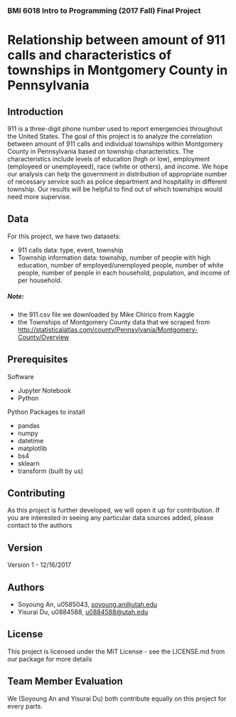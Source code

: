 ### BMI 6018 Intro to Programming (2017 Fall) Final Project

# Relationship between amount of 911 calls and characteristics of townships in Montgomery County in Pennsylvania


## Introduction

911 is a three-digit phone number used to report emergencies throughout the United States. The goal of this project is to analyze the correlation between amount of 911 calls and individual townships within Montgomery County in Pennsylvania based on township characteristics. The characteristics include levels of education (high or low), employment (employeed or unemployeed), race (white or others), and income. We hope our analysis can help the government in distribution of appropriate number of necessary service such as police department and hospitality in different township. Our results will be helpful to find out of which townships would need more supervise.

## Data

For this project, we have two datasets:
* 911 calls data: type, event, township
* Township information data: township, number of people with high education, number of employed/unemployed people, number of white people, number of people in each household, population, and income of per household.

##### Note: 
* the 911.csv file we downloaded by Mike Chirico from Kaggle                    
* the Townships of Montgomery County data that we scraped from                                http://statisticalatlas.com/county/Pennsylvania/Montgomery-County/Overview

## Prerequisites

Software

* Jupyter Notebook
* Python

Python Packages to install

* pandas
* numpy
* datetime
* matplotlib
* bs4
* sklearn
* transform (built by us)

## Contributing

As this project is further developed, we will open it up for contribution. If you are interested in seeing any particular data sources added, please contact to the authors

## Version

Version 1 - 12/16/2017

## Authors

* Soyoung An, u0585043, soyoung.an@utah.edu
* Yisurai Du, u0884588, u0884588@utah.edu

## License

This project is licensed under the MIT License - see the LICENSE.md from our package for more details

## Team Member Evaluation

We (Soyoung An and Yisurai Du) both contribute equally on this project for every parts. 
